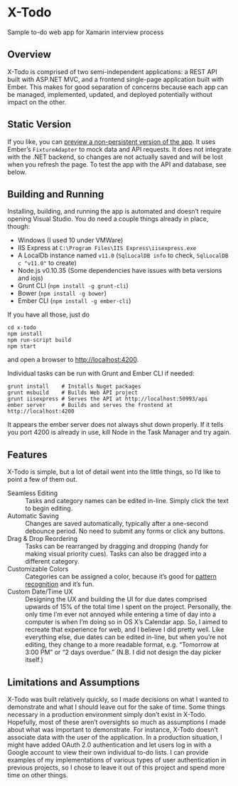 # X-Todo
Sample to-do web app for Xamarin interview process

## Overview
X-Todo is comprised of two semi-independent applications: a REST API built with ASP.NET MVC, and a frontend single-page application built with Ember. This makes for good separation of concerns because each app can be managed, implemented, updated, and deployed potentially without impact on the other.

## Static Version
If you like, you can [preview a non-persistent version of the app](http://andrewbranch.github.io/x-todo/). It uses Ember’s `FixtureAdapter` to mock data and API requests. It does not integrate with the .NET backend, so changes are not actually saved and will be lost when you refresh the page. To test the app with the API and database, see below.

## Building and Running
Installing, building, and running the app is automated and doesn’t require opening Visual Studio. You do need a couple things already in place, though:

- Windows (I used 10 under VMWare)
- IIS Express at `C:\Program Files\IIS Express\iisexpress.exe`
- A LocalDb instance named `v11.0` (`SqlLocalDB info` to check, `SqlLocalDB c "v11.0"` to create)
- Node.js v0.10.35 (Some dependencies have issues with beta versions and iojs)
- Grunt CLI (`npm install -g grunt-cli`)
- Bower (`npm install -g bower`)
- Ember CLI (`npm install -g ember-cli`)

If you have all those, just do

```
cd x-todo
npm install
npm run-script build
npm start
```

and open a browser to [http://localhost:4200](http://localhost:4200).

Individual tasks can be run with Grunt and Ember CLI if needed:

```
grunt install    # Installs Nuget packages
grunt msbuild    # Builds Web API project
grunt iisexpress # Serves the API at http://localhost:50993/api
ember server     # Builds and serves the frontend at http://localhost:4200
```

It appears the ember server does not always shut down properly. If it tells you port 4200 is already in use, kill Node in the Task Manager and try again.

## Features
X-Todo is simple, but a lot of detail went into the little things, so I’d like to point a few of them out.

<dl>
<dt>Seamless Editing</dt>
<dd>Tasks and category names can be edited in-line. Simply click the text to begin editing.</dd>
<dt>Automatic Saving</dt>
<dd>Changes are saved automatically, typically after a one-second debounce period. No need to submit any forms or click any buttons.</dd>
<dt>Drag & Drop Reordering</dt>
<dd>Tasks can be rearranged by dragging and dropping (handy for making visual priority cues). Tasks can also be dragged into a different category.</dd>
<dt>Customizable Colors</dt>
<dd>Categories can be assigned a color, because it’s good for <a href="http://en.wikipedia.org/wiki/Principles_of_grouping">pattern recognition</a> and it’s fun.
<dt>Custom Date/Time UX</dt>
<dd>Designing the UX and building the UI for due dates comprised upwards of 15% of the total time I spent on the project. Personally, the only time I’m ever not annoyed while entering a time of day into a computer is when I’m doing so in OS X’s Calendar app. So, I aimed to recreate that experience for web, and I believe I did pretty well. Like everything else, due dates can be edited in-line, but when you’re not editing, they change to a more readable format, e.g. “Tomorrow at 3:00 PM” or “2 days overdue.” (N.B. I did not design the day picker itself.)</dd>
</dl>

## Limitations and Assumptions
X-Todo was built relatively quickly, so I made decisions on what I wanted to demonstrate and what I should leave out for the sake of time. Some things necessary in a production environment simply don’t exist in X-Todo. Hopefully, most of these aren’t oversights so much as assumptions I made about what was important to demonstrate. For instance, X-Todo doesn’t associate data with the user of the application. In a production situation, I might have added OAuth 2.0 authentication and let users log in with a Google account to view their own individual to-do lists. I can provide examples of my implementations of various types of user authentication in previous projects, so I chose to leave it out of this project and spend more time on other things.
